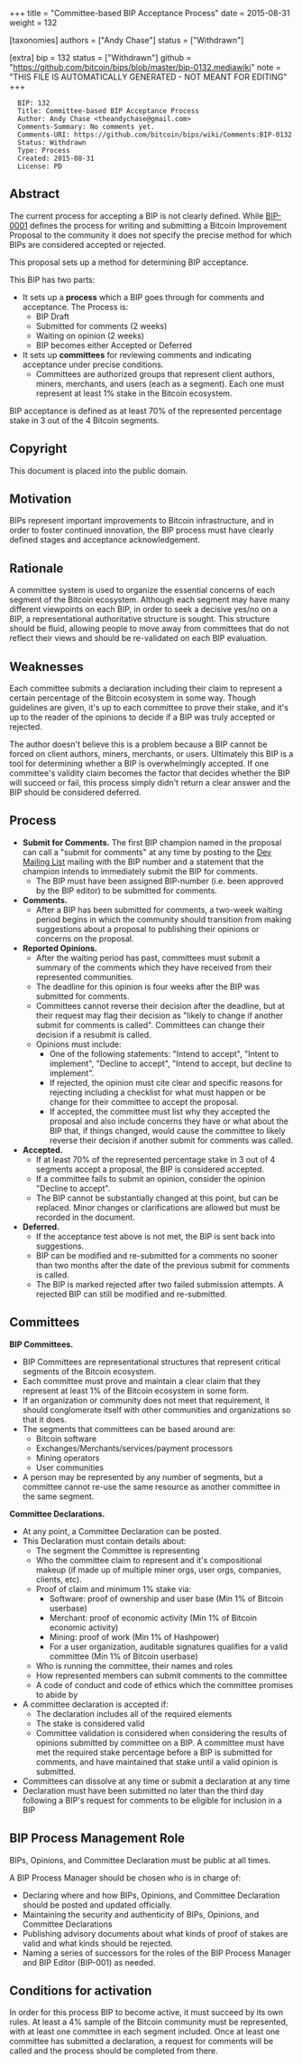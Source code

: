 
+++
title = "Committee-based BIP Acceptance Process"
date = 2015-08-31
weight = 132

[taxonomies]
authors = ["Andy Chase"]
status = ["Withdrawn"]

[extra]
bip = 132
status = ["Withdrawn"]
github = "https://github.com/bitcoin/bips/blob/master/bip-0132.mediawiki"
note = "THIS FILE IS AUTOMATICALLY GENERATED - NOT MEANT FOR EDITING"
+++

```
  BIP: 132
  Title: Committee-based BIP Acceptance Process
  Author: Andy Chase <theandychase@gmail.com>
  Comments-Summary: No comments yet.
  Comments-URI: https://github.com/bitcoin/bips/wiki/Comments:BIP-0132
  Status: Withdrawn
  Type: Process
  Created: 2015-08-31
  License: PD
```

<h2> Abstract </h2>


The current process for accepting a BIP is not clearly defined. While <a href="/1" target="_blank">BIP-0001</a> defines the process for writing and submitting a Bitcoin Improvement Proposal to the community it does not specify the precise method for which BIPs are considered accepted or rejected.

This proposal sets up a method for determining BIP acceptance.

This BIP has two parts:

*  It sets up a **process** which a BIP goes through for comments and acceptance. The Process is:
    *  BIP Draft
    *  Submitted for comments (2 weeks)
    *  Waiting on opinion (2 weeks)
    *  BIP becomes either Accepted or Deferred
*  It sets up **committees** for reviewing comments and indicating acceptance under precise conditions.
    *  Committees are authorized groups that represent client authors, miners, merchants, and users (each as a segment). Each one must represent at least 1% stake in the Bitcoin ecosystem.


BIP acceptance is defined as at least 70% of the represented percentage stake in 3 out of the 4 Bitcoin segments.

<h2> Copyright </h2>


This document is placed into the public domain.

<h2> Motivation </h2>


BIPs represent important improvements to Bitcoin infrastructure, and in order to foster continued innovation, the BIP process must have clearly defined stages and acceptance acknowledgement.

<h2> Rationale </h2>


A committee system is used to organize the essential concerns of each segment of the Bitcoin ecosystem. Although each segment may have many different viewpoints on each BIP, in order to seek a decisive yes/no on a BIP, a representational authoritative structure is sought. This structure should be fluid, allowing people to move away from committees that do not reflect their views and should be re-validated on each BIP evaluation.

<h2> Weaknesses </h2>


Each committee submits a declaration including their claim to represent a certain percentage of the Bitcoin ecosystem in some way. Though guidelines are given, it's up to each committee to prove their stake, and it's up to the reader of the opinions to decide if a BIP was truly accepted or rejected.

The author doesn't believe this is a problem because a BIP cannot be forced on client authors, miners, merchants, or users. Ultimately this BIP is a tool for determining whether a BIP is overwhelmingly accepted. If one committee's validity claim becomes the factor that decides whether the BIP will succeed or fail, this process simply didn't return a clear answer and the BIP should be considered deferred.

<h2> Process </h2>


*  **Submit for Comments.** The first BIP champion named in the proposal can call a &quot;submit for comments&quot; at any time by posting to the <a href="https://lists.linuxfoundation.org/mailman/listinfo/bitcoin-dev" target="_blank">Dev Mailing List</a> mailing with the BIP number and a statement that the champion intends to immediately submit the BIP for comments.
    *  The BIP must have been assigned BIP-number (i.e. been approved by the BIP editor) to be submitted for comments.
*  **Comments.**
    *  After a BIP has been submitted for comments, a two-week waiting period begins in which the community should transition from making suggestions about a proposal to publishing their opinions or concerns on the proposal.
*  **Reported Opinions.**
    *  After the waiting period has past, committees must submit a summary of the comments which they have received from their represented communities.
    *  The deadline for this opinion is four weeks after the BIP was submitted for comments.
    *  Committees cannot reverse their decision after the deadline, but at their request may flag their decision as &quot;likely to change if another submit for comments is called&quot;. Committees can change their decision if a resubmit is called.
    *  Opinions must include:
        *  One of the following statements: &quot;Intend to accept&quot;, &quot;Intent to implement&quot;, &quot;Decline to accept&quot;, &quot;Intend to accept, but decline to implement&quot;.
        *  If rejected, the opinion must cite clear and specific reasons for rejecting including a checklist for what must happen or be change for their committee to accept the proposal.
        *  If accepted, the committee must list why they accepted the proposal and also include concerns they have or what about the BIP that, if things changed, would cause the committee to likely reverse their decision if another submit for comments was called.
*  **Accepted.**
    *  If at least 70% of the represented percentage stake in 3 out of 4 segments accept a proposal, the BIP is considered accepted.
    *  If a committee fails to submit an opinion, consider the opinion &quot;Decline to accept&quot;.
    *  The BIP cannot be substantially changed at this point, but can be replaced. Minor changes or clarifications are allowed but must be recorded in the document.
*  **Deferred.**
    *  If the acceptance test above is not met, the BIP is sent back into suggestions.
    *  BIP can be modified and re-submitted for a comments no sooner than two months after the date of the previous submit for comments is called.
    *  The BIP is marked rejected after two failed submission attempts. A rejected BIP can still be modified and re-submitted.


<h2> Committees </h2>


**BIP Committees.**

*  BIP Committees are representational structures that represent critical segments of the Bitcoin ecosystem.
*  Each committee must prove and maintain a clear claim that they represent at least 1% of the Bitcoin ecosystem in some form.
*  If an organization or community does not meet that requirement, it should conglomerate itself with other communities and organizations so that it does.
*  The segments that committees can be based around are:
    *  Bitcoin software
    *  Exchanges/Merchants/services/payment processors
    *  Mining operators
    *  User communities
*  A person may be represented by any number of segments, but a committee cannot re-use the same resource as another committee in the same segment.


**Committee Declarations.** 
*  At any point, a Committee Declaration can be posted.
*  This Declaration must contain details about:
    *  The segment the Committee is representing
    *  Who the committee claim to represent and it's compositional makeup (if made up of multiple miner orgs, user orgs, companies, clients, etc).
    *  Proof of claim and minimum 1% stake via:
        *  Software: proof of ownership and user base (Min 1% of Bitcoin userbase)
        *  Merchant: proof of economic activity (Min 1% of Bitcoin economic activity)
        *  Mining: proof of work (Min 1% of Hashpower)
        *  For a user organization, auditable signatures qualifies for a valid committee (Min 1% of Bitcoin userbase)
    *  Who is running the committee, their names and roles
    *  How represented members can submit comments to the committee
    *  A code of conduct and code of ethics which the committee promises to abide by
*  A committee declaration is accepted if:
    *  The declaration includes all of the required elements
    *  The stake is considered valid
    *  Committee validation is considered when considering the results of opinions submitted by committee on a BIP. A committee must have met the required stake percentage before a BIP is submitted for comments, and have maintained that stake until a valid opinion is submitted.
*  Committees can dissolve at any time or submit a declaration at any time
*  Declaration must have been submitted no later than the third day following a BIP's request for comments to be eligible for inclusion in a BIP


<h2> BIP Process Management Role </h2>


BIPs, Opinions, and Committee Declaration must be public at all times.

A BIP Process Manager should be chosen who is in charge of:

*  Declaring where and how BIPs, Opinions, and Committee Declaration should be posted and updated officially.
*  Maintaining the security and authenticity of BIPs, Opinions, and Committee Declarations
*  Publishing advisory documents about what kinds of proof of stakes are valid and what kinds should be rejected.
*  Naming a series of successors for the roles of the BIP Process Manager and BIP Editor (BIP-001) as needed.


<h2> Conditions for activation </h2>


In order for this process BIP to become active, it must succeed by its own rules. At least a 4% sample of the Bitcoin community must be represented, with at least one committee in each segment included. Once at least one committee has submitted a declaration, a request for comments will be called and the process should be completed from there.

